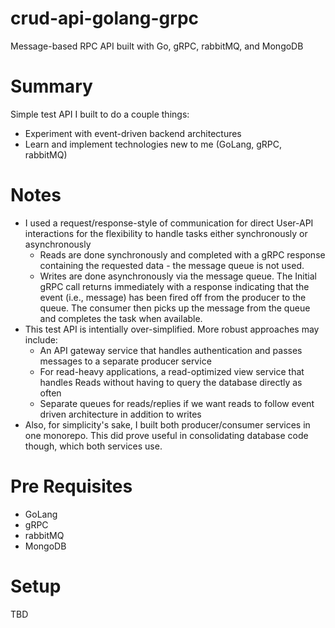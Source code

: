 # crud-api-golang-grpc

Message-based RPC API built with Go, gRPC, rabbitMQ, and MongoDB

# Summary
Simple test API I built to do a couple things:
  - Experiment with event-driven backend architectures
  - Learn and implement technologies new to me (GoLang, gRPC, rabbitMQ)

# Notes
  - I used a request/response-style of communication for direct User-API interactions for the flexibility to handle tasks either synchronously or asynchronously
    - Reads are done synchronously and completed with a gRPC response containing the requested data - the message queue is not used.
    - Writes are done asynchronously via the message queue. The Initial gRPC call returns immediately with a response indicating that the event (i.e., message) has been fired off from the producer to the queue. The consumer then picks up the message from the queue and completes the task when available.
  - This test API is intentially over-simplified. More robust approaches may include:
    - An API gateway service that handles authentication and passes messages to a separate producer service
    - For read-heavy applications, a read-optimized view service that handles Reads without having to query the database directly as often
    - Separate queues for reads/replies if we want reads to follow event driven architecture in addition to writes
  - Also, for simplicity's sake, I built both producer/consumer services in one monorepo. This did prove useful in consolidating database code though, which both services use.

# Pre Requisites
   - GoLang
   - gRPC
   - rabbitMQ
   - MongoDB
 
# Setup
 TBD
